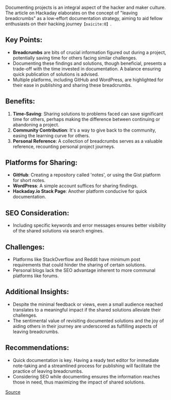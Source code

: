 
Documenting projects is an integral aspect of the hacker and maker culture. The article on Hackaday elaborates on the concept of "leaving breadcrumbs" as a low-effort documentation strategy, aiming to aid fellow enthusiasts on their hacking journey&#8203;``【oaicite:0】``&#8203;.

## Key Points:
- **Breadcrumbs** are bits of crucial information figured out during a project, potentially saving time for others facing similar challenges.
- Documenting these findings and solutions, though beneficial, presents a trade-off with the time invested in documentation. A balance ensuring quick publication of solutions is advised.
- Multiple platforms, including GitHub and WordPress, are highlighted for their ease in publishing and sharing these breadcrumbs.

## Benefits:
1. **Time-Saving**: Sharing solutions to problems faced can save significant time for others, perhaps making the difference between continuing or abandoning a project.
2. **Community Contribution**: It's a way to give back to the community, easing the learning curve for others.
3. **Personal Reference**: A collection of breadcrumbs serves as a valuable reference, recounting personal project journeys.

## Platforms for Sharing:
- **GitHub**: Creating a repository called 'notes', or using the Gist platform for short notes.
- **WordPress**: A simple account suffices for sharing findings.
- **Hackaday.io Stack Page**: Another platform conducive for quick documentation.

## SEO Consideration:
- Including specific keywords and error messages ensures better visibility of the shared solutions via search engines.

## Challenges:
- Platforms like StackOverflow and Reddit have minimum post requirements that could hinder the sharing of certain solutions.
- Personal blogs lack the SEO advantage inherent to more communal platforms like forums.

## Additional Insights:
- Despite the minimal feedback or views, even a small audience reached translates to a meaningful impact if the shared solutions alleviate their challenges.
- The sentimental value of revisiting documented solutions and the joy of aiding others in their journey are underscored as fulfilling aspects of leaving breadcrumbs.

## Recommendations:
- Quick documentation is key. Having a ready text editor for immediate note-taking and a streamlined process for publishing will facilitate the practice of leaving breadcrumbs.
- Considering SEO while documenting ensures the information reaches those in need, thus maximizing the impact of shared solutions.

[Source](https://hackaday.com/2023/08/09/share-your-projects-leave-breadcrumbs/)
